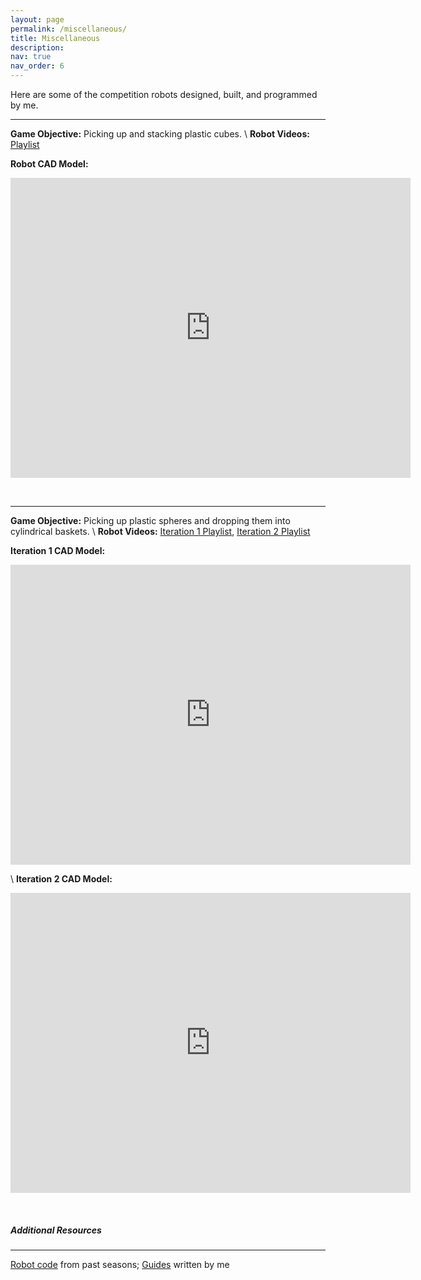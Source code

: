 ```yaml
---
layout: page
permalink: /miscellaneous/
title: Miscellaneous
description: 
nav: true
nav_order: 6
---
```


Here are some of the competition robots designed, built, and programmed by me.

---
**Game Objective:** Picking up and stacking plastic cubes. \\
**Robot Videos:** [Playlist](https://www.youtube.com/watch?v=2yH0XbTgVOY&list=PLOVSIsYOyOF3BGpvA9BS9q3m-NSgKIeYY&index=1)

**Robot CAD Model:**
<iframe src="https://myhub.autodesk360.com/ue2f80a7d/shares/public/SHd38bfQT1fb47330c990866d3432e0d82ed?mode=embed" width="640" height="480" allowfullscreen="true" webkitallowfullscreen="true" mozallowfullscreen="true"  frameborder="0"></iframe>

&nbsp;

---
**Game Objective:** Picking up plastic spheres and dropping them into cylindrical baskets. \\
**Robot Videos:** [Iteration 1 Playlist](https://www.youtube.com/watch?v=lbfCjw0BKeE&list=PLOVSIsYOyOF0WgNdBguiLier7NUoR-k7x&index=1), [Iteration 2 Playlist](https://www.youtube.com/watch?v=Oa5fJqwaVGs&list=PLOVSIsYOyOF2BbGYWc2-0hXRldbet2tI_&index=1)

**Iteration 1 CAD Model:**
<iframe src="https://myhub.autodesk360.com/ue2f80a7d/shares/public/SHd38bfQT1fb47330c99615bb1780f279fbb?mode=embed" width="640" height="480" allowfullscreen="true" webkitallowfullscreen="true" mozallowfullscreen="true"  frameborder="0"></iframe>

\\
**Iteration 2 CAD Model:**
<iframe src="https://myhub.autodesk360.com/ue2f80a7d/shares/public/SHd38bfQT1fb47330c99994e9579cec1fabc?mode=embed" width="640" height="480" allowfullscreen="true" webkitallowfullscreen="true" mozallowfullscreen="true"  frameborder="0"></iframe>

&nbsp;

##### **Additional Resources**

---
[Robot code](https://github.com/jingyi-xiang/non_holonomic_control) from past seasons; [Guides](https://github.com/jingyi-xiang/vrc_resources) written by me